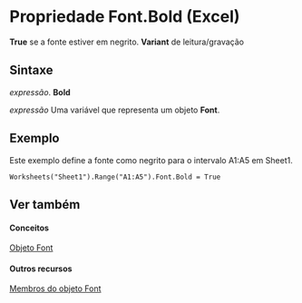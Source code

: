 
# Propriedade Font.Bold (Excel)

 **True** se a fonte estiver em negrito. **Variant** de leitura/gravação


## Sintaxe

 _expressão_. **Bold**

 _expressão_ Uma variável que representa um objeto **Font**.


## Exemplo

Este exemplo define a fonte como negrito para o intervalo A1:A5 em Sheet1.


```
Worksheets("Sheet1").Range("A1:A5").Font.Bold = True
```


## Ver também


#### Conceitos


[Objeto Font](f4788ba4-1c4c-2f03-4d73-194bc9316825.md)
#### Outros recursos


[Membros do objeto Font](537d89ae-59c5-0420-029a-32a2c385f02c.md)